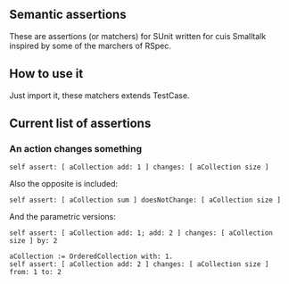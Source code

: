 ## Semantic assertions

These are assertions (or matchers) for SUnit written for cuis Smalltalk inspired by some of the marchers of RSpec.

## How to use it

Just import it, these matchers extends TestCase.

## Current list of assertions

### An action changes something

`self assert: [ aCollection add: 1 ] changes: [ aCollection size ]`

Also the opposite is included:

`self assert: [ aCollection sum ] doesNotChange: [ aCollection size ]`

And the parametric versions:

`self assert: [ aCollection add: 1; add: 2 ] changes: [ aCollection size ] by: 2`

```
aCollection := OrderedCollection with: 1.
self assert: [ aCollection add: 2 ] changes: [ aCollection size ] from: 1 to: 2
```